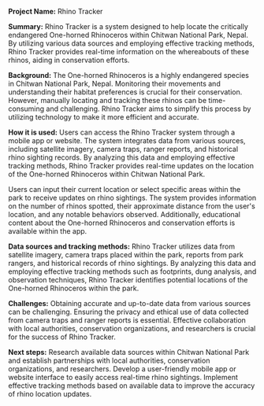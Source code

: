 **Project Name:**
Rhino Tracker

**Summary:** 
Rhino Tracker is a system designed to help locate the critically endangered One-horned Rhinoceros within Chitwan National Park, Nepal. By utilizing various data sources and employing effective tracking methods, Rhino Tracker provides real-time information on the whereabouts of these rhinos, aiding in conservation efforts.

**Background:** 
The One-horned Rhinoceros is a highly endangered species in Chitwan National Park, Nepal. Monitoring their movements and understanding their habitat preferences is crucial for their conservation. However, manually locating and tracking these rhinos can be time-consuming and challenging. Rhino Tracker aims to simplify this process by utilizing technology to make it more efficient and accurate.

**How it is used:** 
Users can access the Rhino Tracker system through a mobile app or website. The system integrates data from various sources, including satellite imagery, camera traps, ranger reports, and historical rhino sighting records. By analyzing this data and employing effective tracking methods, Rhino Tracker provides real-time updates on the location of the One-horned Rhinoceros within Chitwan National Park.

Users can input their current location or select specific areas within the park to receive updates on rhino sightings. The system provides information on the number of rhinos spotted, their approximate distance from the user's location, and any notable behaviors observed. Additionally, educational content about the One-horned Rhinoceros and conservation efforts is available within the app.

**Data sources and tracking methods:** 
Rhino Tracker utilizes data from satellite imagery, camera traps placed within the park, reports from park rangers, and historical records of rhino sightings. By analyzing this data and employing effective tracking methods such as footprints, dung analysis, and observation techniques, Rhino Tracker identifies potential locations of the One-horned Rhinoceros within the park.

**Challenges:** 
Obtaining accurate and up-to-date data from various sources can be challenging. Ensuring the privacy and ethical use of data collected from camera traps and ranger reports is essential. Effective collaboration with local authorities, conservation organizations, and researchers is crucial for the success of Rhino Tracker.

**Next steps:**
Research available data sources within Chitwan National Park and establish partnerships with local authorities, conservation organizations, and researchers. Develop a user-friendly mobile app or website interface to easily access real-time rhino sightings. Implement effective tracking methods based on available data to improve the accuracy of rhino location updates.

